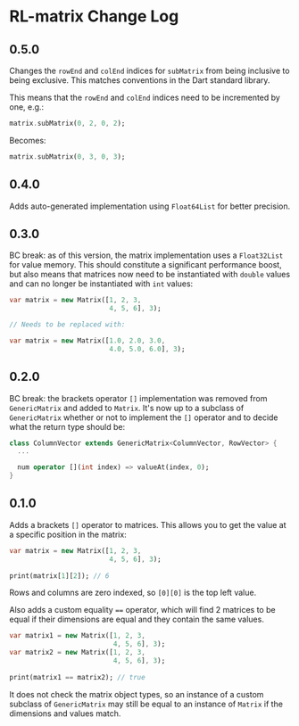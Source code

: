 # RL-matrix Change Log

## 0.5.0

Changes the `rowEnd` and `colEnd` indices for `subMatrix` from being inclusive
to being exclusive. This matches conventions in the Dart standard library.

This means that the `rowEnd` and `colEnd` indices need to be incremented by
one, e.g.:

```dart
matrix.subMatrix(0, 2, 0, 2);
```

Becomes:

```dart
matrix.subMatrix(0, 3, 0, 3);
```

## 0.4.0

Adds auto-generated implementation using `Float64List` for better precision.

## 0.3.0

BC break: as of this version, the matrix implementation uses a `Float32List` for 
value memory. This should constitute a significant performance boost, but also
means that matrices now need to be instantiated with `double` values and can
no longer be instantiated with `int` values:

```dart
var matrix = new Matrix([1, 2, 3,
                         4, 5, 6], 3);

// Needs to be replaced with:

var matrix = new Matrix([1.0, 2.0, 3.0,
                         4.0, 5.0, 6.0], 3);
```

## 0.2.0

BC break: the brackets operator `[]` implementation was removed from 
`GenericMatrix` and added to `Matrix`. It's now up to a subclass of 
`GenericMatrix` whether or not to implement the `[]` operator and to decide
what the return type should be:

```dart
class ColumnVector extends GenericMatrix<ColumnVector, RowVector> {
  ...

  num operator [](int index) => valueAt(index, 0);
}
```

## 0.1.0

Adds a brackets `[]` operator to matrices. This allows you to get the value at
a specific position in the matrix:

```dart
var matrix = new Matrix([1, 2, 3,
                         4, 5, 6], 3);
                         
print(matrix[1][2]); // 6
```

Rows and columns are zero indexed, so `[0][0]` is the top left value.

Also adds a custom equality `==` operator, which will find 2 matrices to be
equal if their dimensions are equal and they contain the same values.

```dart
var matrix1 = new Matrix([1, 2, 3,
                          4, 5, 6], 3);
var matrix2 = new Matrix([1, 2, 3,
                          4, 5, 6], 3);
                          
print(matrix1 == matrix2); // true
```

It does not check the matrix object types, so an instance of a custom subclass 
of `GenericMatrix` may still be equal to an instance of `Matrix` if the
dimensions and values match.

